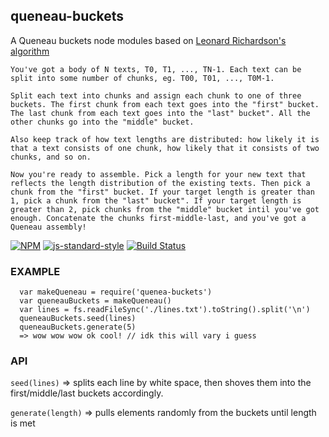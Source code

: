 queneau-buckets
----------------

A Queneau buckets node modules based on [Leonard Richardson's algorithm](http://www.crummy.com/2011/08/18/0)


```
You've got a body of N texts, T0, T1, ..., TN-1. Each text can be split into some number of chunks, eg. T00, T01, ..., T0M-1.

Split each text into chunks and assign each chunk to one of three buckets. The first chunk from each text goes into the "first" bucket. The last chunk from each text goes into the "last" bucket". All the other chunks go into the "middle" bucket.

Also keep track of how text lengths are distributed: how likely it is that a text consists of one chunk, how likely that it consists of two chunks, and so on.

Now you're ready to assemble. Pick a length for your new text that reflects the length distribution of the existing texts. Then pick a chunk from the "first" bucket. If your target length is greater than 1, pick a chunk from the "last" bucket". If your target length is greater than 2, pick chunks from the "middle" bucket intil you've got enough. Concatenate the chunks first-middle-last, and you've got a Queneau assembly!
```

[![NPM](https://nodei.co/npm/queneau-buckets.png)](https://nodei.co/npm/queneau-buckets/)
[![js-standard-style](https://img.shields.io/badge/code%20style-standard-brightgreen.svg?style=flat)](https://github.com/feross/standard)
[![Build Status](https://secure.travis-ci.org/coleww/queneau-buckets.png)](http://travis-ci.org/coleww/queneau-buckets)

### EXAMPLE

```
  var makeQueneau = require('quenea-buckets')
  var queneauBuckets = makeQueneau()
  var lines = fs.readFileSync('./lines.txt').toString().split('\n')
  queneauBuckets.seed(lines)
  queneauBuckets.generate(5)
  => wow wow wow ok cool! // idk this will vary i guess
```

### API

`seed(lines)`
=> splits each line by white space, then shoves them into the first/middle/last buckets accordingly.

`generate(length)`
=> pulls elements randomly from the buckets until length is met
